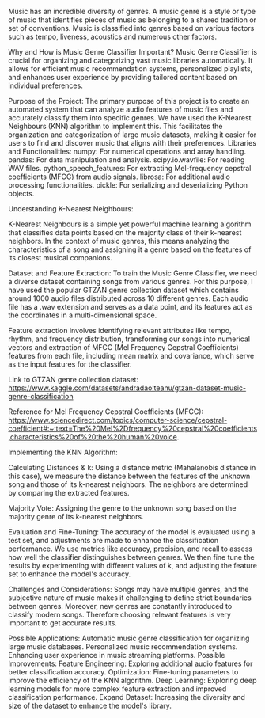Music has an incredible diversity of genres. A music genre is a style or type of music that identifies pieces of music as belonging to a shared tradition or set of conventions. Music is classified into genres based on various factors such as tempo, liveness, acoustics and numerous other factors. 

Why and How is Music Genre Classifier Important?
Music Genre Classifier is crucial for organizing and categorizing vast music libraries automatically. It allows for efficient music recommendation systems, personalized playlists, and enhances user experience by providing tailored content based on individual preferences.

Purpose of the Project:
The primary purpose of this project is to create an automated system that can analyze audio features of music files and accurately classify them into specific genres. We have used the K-Nearest Neighbours (KNN) algorithm to implement this. This facilitates the organization and categorization of large music datasets, making it easier for users to find and discover music that aligns with their preferences.
Libraries and Functionalities:
numpy: For numerical operations and array handling.
pandas: For data manipulation and analysis.
scipy.io.wavfile: For reading WAV files.
python_speech_features: For extracting Mel-frequency cepstral coefficients (MFCC) from audio signals.
librosa: For additional audio processing functionalities.
pickle: For serializing and deserializing Python objects.

Understanding K-Nearest Neighbours:

K-Nearest Neighbours is a simple yet powerful machine learning algorithm that classifies data points based on the majority class of their k-nearest neighbors. In the context of music genres, this means analyzing the characteristics of a song and assigning it a genre based on the features of its closest musical companions.

Dataset and Feature Extraction:
To train the Music Genre Classifier, we need a diverse dataset containing songs from various genres. For this purpose, I have used the popular GTZAN genre collection dataset which contains around 1000 audio files distributed across 10 different genres. Each audio file has a .wav extension and serves as a data point, and its features act as the coordinates in a multi-dimensional space. 

Feature extraction involves identifying relevant attributes like tempo, rhythm, and frequency distribution, transforming our songs into numerical vectors and extraction of MFCC (Mel Frequency Cepstral Coefficients) features from each file, including mean matrix and covariance, which serve as the input features for the classifier.

Link to GTZAN genre collection dataset:
https://www.kaggle.com/datasets/andradaolteanu/gtzan-dataset-music-genre-classification

Reference for Mel Frequency Cepstral Coefficients (MFCC):
https://www.sciencedirect.com/topics/computer-science/cepstral-coefficient#:~:text=The%20Mel%2Dfrequency%20cepstral%20coefficients,characteristics%20of%20the%20human%20voice.

Implementing the KNN Algorithm:

Calculating Distances & k: 
Using a distance metric (Mahalanobis distance in this case), we measure the distance between the features of the unknown song and those of its k-nearest neighbors. 
The neighbors are determined by comparing the extracted features.

Majority Vote: 
Assigning the genre to the unknown song based on the majority genre of its k-nearest neighbors.

Evaluation and Fine-Tuning:
The accuracy of the model is evaluated using a test set, and adjustments are made to enhance the classification performance.
We use metrics like accuracy, precision, and recall to assess how well the classifier distinguishes between genres. 
We then fine tune the results by experimenting with different values of k, and adjusting the feature set to enhance the model's accuracy.

Challenges and Considerations:
Songs may have multiple genres, and the subjective nature of music makes it challenging to define strict boundaries between genres. Moreover, new genres are constantly introduced to classify modern songs. Therefore choosing relevant features is very important to get accurate results.

Possible Applications:
Automatic music genre classification for organizing large music databases.
Personalized music recommendation systems.
Enhancing user experience in music streaming platforms.
Possible Improvements:
Feature Engineering: Exploring additional audio features for better classification accuracy.
Optimization: Fine-tuning parameters to improve the efficiency of the KNN algorithm.
Deep Learning: Exploring deep learning models for more complex feature extraction and improved classification performance.
Expand Dataset: Increasing the diversity and size of the dataset to enhance the model's library.


